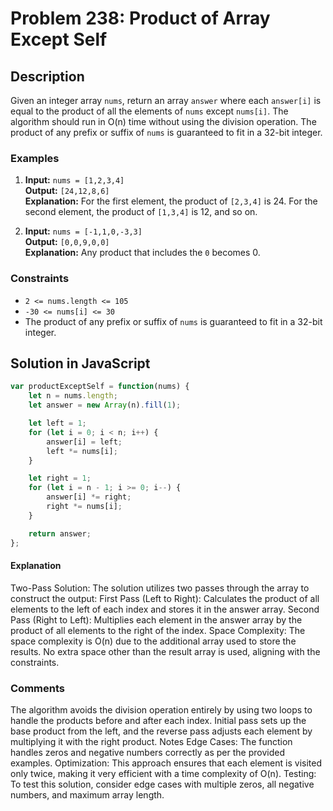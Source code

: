 # Problem 238: Product of Array Except Self

## Description

Given an integer array `nums`, return an array `answer` where each `answer[i]` is equal to the product of all the elements of `nums` except `nums[i]`. The algorithm should run in O(n) time without using the division operation. The product of any prefix or suffix of `nums` is guaranteed to fit in a 32-bit integer.

### Examples

1. **Input:** `nums = [1,2,3,4]`  
   **Output:** `[24,12,8,6]`  
   **Explanation:** For the first element, the product of `[2,3,4]` is 24. For the second element, the product of `[1,3,4]` is 12, and so on.

2. **Input:** `nums = [-1,1,0,-3,3]`  
   **Output:** `[0,0,9,0,0]`  
   **Explanation:** Any product that includes the `0` becomes 0.

### Constraints

- `2 <= nums.length <= 105`
- `-30 <= nums[i] <= 30`
- The product of any prefix or suffix of `nums` is guaranteed to fit in a 32-bit integer.

## Solution in JavaScript

```javascript
var productExceptSelf = function(nums) {
    let n = nums.length;
    let answer = new Array(n).fill(1);

    let left = 1;
    for (let i = 0; i < n; i++) {
        answer[i] = left;
        left *= nums[i];
    }

    let right = 1;
    for (let i = n - 1; i >= 0; i--) {
        answer[i] *= right;
        right *= nums[i];
    }

    return answer;
};
```

#### Explanation
Two-Pass Solution: The solution utilizes two passes through the array to construct the output:
First Pass (Left to Right): Calculates the product of all elements to the left of each index and stores it in the answer array.
Second Pass (Right to Left): Multiplies each element in the answer array by the product of all elements to the right of the index.
Space Complexity: The space complexity is O(n) due to the additional array used to store the results. No extra space other than the result array is used, aligning with the constraints.

### Comments
The algorithm avoids the division operation entirely by using two loops to handle the products before and after each index.
Initial pass sets up the base product from the left, and the reverse pass adjusts each element by multiplying it with the right product.
Notes
Edge Cases: The function handles zeros and negative numbers correctly as per the provided examples.
Optimization: This approach ensures that each element is visited only twice, making it very efficient with a time complexity of O(n).
Testing: To test this solution, consider edge cases with multiple zeros, all negative numbers, and maximum array length.